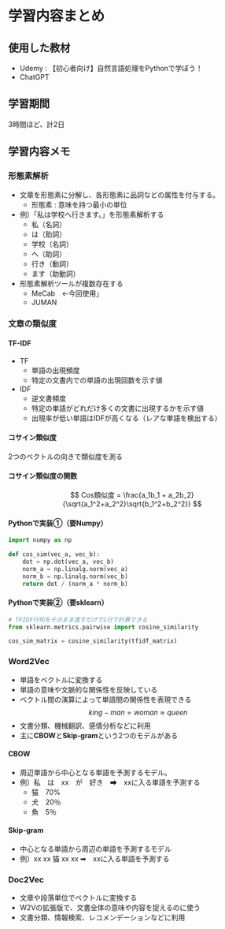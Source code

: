 # 学習内容まとめ
## 使用した教材
- Udemy : 【初心者向け】自然言語処理をPythonで学ぼう！
- ChatGPT
## 学習期間
3時間ほど、計2日
## 学習内容メモ
### 形態素解析
- 文章を形態素に分解し、各形態素に品詞などの属性を付与する。
  - 形態素 : 意味を持つ最小の単位
- 例）「私は学校へ行きます。」を形態素解析する
  - 私（名詞）
  - は（助詞）
  - 学校（名詞）
  - へ（助詞）
  - 行き（動詞）
  - ます（助動詞）
- 形態素解析ツールが複数存在する
  - MeCab　←今回使用」
  - JUMAN
  
### 文章の類似度
#### TF-IDF
- TF
  - 単語の出現頻度
  - 特定の文書内での単語の出現回数を示す値
- IDF
  - 逆文書頻度
  - 特定の単語がどれだけ多くの文書に出現するかを示す値
  - 出現率が低い単語はIDFが高くなる（レアな単語を検出する）

#### コサイン類似度
2つのベクトルの向きで類似度を測る

#### コサイン類似度の関数
$$
Cos類似度 = \frac{a_1b_1 + a_2b_2}{\sqrt{a_1^2+a_2^2}\sqrt{b_1^2+b_2^2}}
$$
#### Pythonで実装①（要Numpy）
~~~python
import numpy as np

def cos_sim(vec_a, vec_b):
    dot = np.dot(vec_a, vec_b)
    norm_a = np.linalg.norm(vec_a)
    norm_b = np.linalg.norm(vec_b)
    return dot / (norm_a * norm_b)
~~~
#### Pythonで実装②（要sklearn）
~~~python
# TFIDF行列をそのまま渡すだけで1行で計算できる
from sklearn.metrics.pairwise import cosine_similarity

cos_sim_matrix = cosine_similarity(tfidf_matrix)
~~~

### Word2Vec
- 単語をベクトルに変換する
- 単語の意味や文脈的な関係性を反映している
- ベクトル間の演算によって単語間の関係性を表現できる
$$
king - man = woman \approx queen
$$
- 文書分類、機械翻訳、感情分析などに利用
- 主に**CBOW**と**Skip-gram**という2つのモデルがある
#### CBOW
- 周辺単語から中心となる単語を予測するモデル。
- 例）私　は　xx　が　好き　➡　xxに入る単語を予測する
  - 猫　70%
  - 犬　20％
  - 魚　5％

#### Skip-gram
- 中心となる単語から周辺の単語を予測するモデル
- 例）xx xx 猫 xx xx ➡　xxに入る単語を予測する


### Doc2Vec
- 文章や段落単位でベクトルに変換する
- W2Vの拡張版で、文書全体の意味や内容を捉えるのに使う
- 文書分類、情報検索、レコメンデーションなどに利用